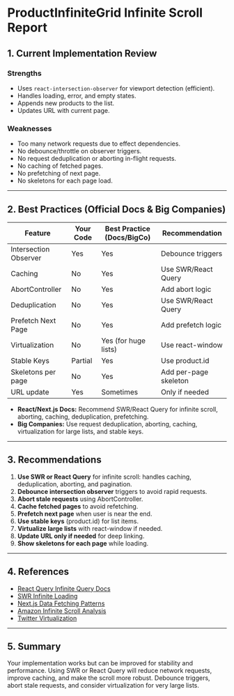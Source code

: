 # ProductInfiniteGrid Infinite Scroll Report

## 1. Current Implementation Review

### Strengths
- Uses `react-intersection-observer` for viewport detection (efficient).
- Handles loading, error, and empty states.
- Appends new products to the list.
- Updates URL with current page.

### Weaknesses
- Too many network requests due to effect dependencies.
- No debounce/throttle on observer triggers.
- No request deduplication or aborting in-flight requests.
- No caching of fetched pages.
- No prefetching of next page.
- No skeletons for each page load.

---

## 2. Best Practices (Official Docs & Big Companies)

| Feature                | Your Code | Best Practice (Docs/BigCo) | Recommendation         |
|------------------------|-----------|----------------------------|-----------------------|
| Intersection Observer  | Yes       | Yes                        | Debounce triggers     |
| Caching                | No        | Yes                        | Use SWR/React Query   |
| AbortController        | No        | Yes                        | Add abort logic       |
| Deduplication          | No        | Yes                        | Use SWR/React Query   |
| Prefetch Next Page     | No        | Yes                        | Add prefetch logic    |
| Virtualization         | No        | Yes (for huge lists)       | Use react-window      |
| Stable Keys            | Partial   | Yes                        | Use product.id        |
| Skeletons per page     | No        | Yes                        | Add per-page skeleton |
| URL update             | Yes       | Sometimes                  | Only if needed        |

- **React/Next.js Docs:** Recommend SWR/React Query for infinite scroll, aborting, caching, deduplication, prefetching.
- **Big Companies:** Use request deduplication, aborting, caching, virtualization for large lists, and stable keys.

---

## 3. Recommendations

1. **Use SWR or React Query** for infinite scroll: handles caching, deduplication, aborting, and pagination.
2. **Debounce intersection observer** triggers to avoid rapid requests.
3. **Abort stale requests** using AbortController.
4. **Cache fetched pages** to avoid refetching.
5. **Prefetch next page** when user is near the end.
6. **Use stable keys** (product.id) for list items.
7. **Virtualize large lists** with react-window if needed.
8. **Update URL only if needed** for deep linking.
9. **Show skeletons for each page** while loading.

---

## 4. References
- [React Query Infinite Query Docs](https://tanstack.com/query/latest/docs/framework/react/guides/infinite-queries)
- [SWR Infinite Loading](https://swr.vercel.app/docs/pagination)
- [Next.js Data Fetching Patterns](https://nextjs.org/docs/app/building-your-application/data-fetching/patterns)
- [Amazon Infinite Scroll Analysis](https://uxdesign.cc/infinite-scroll-best-practices-3527f2c5d9d1)
- [Twitter Virtualization](https://github.com/bvaughn/react-virtualized)

---

## 5. Summary

Your implementation works but can be improved for stability and performance. Using SWR or React Query will reduce network requests, improve caching, and make the scroll more robust. Debounce triggers, abort stale requests, and consider virtualization for very large lists. 